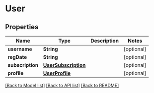 # User

## Properties
Name | Type | Description | Notes
------------ | ------------- | ------------- | -------------
**username** | **String** |  | [optional] 
**regDate** | **String** |  | [optional] 
**subscription** | [**UserSubscription**](UserSubscription.md) |  | [optional] 
**profile** | [**UserProfile**](UserProfile.md) |  | [optional] 

[[Back to Model list]](../README.md#documentation-for-models) [[Back to API list]](../README.md#documentation-for-api-endpoints) [[Back to README]](../README.md)


